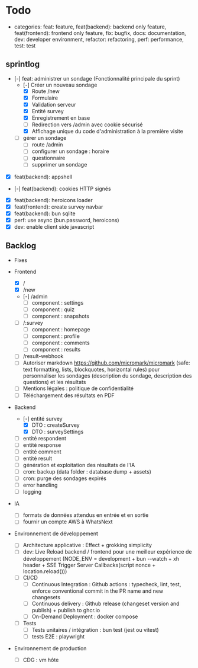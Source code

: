 # Todo

- categories: feat: feature, feat(backend): backend only feature, feat(frontend): frontend only feature, fix: bugfix, docs: documentation, dev: developer environment, refactor: refactoring, perf: performance, test: test

## sprintlog

- [-] feat: administrer un sondage (Fonctionnalité principale du sprint)
  - [-] Créer un nouveau sondage
    - [x] Route /new
    - [x] Formulaire
    - [x] Validation serveur
    - [x] Entité survey
    - [x] Enregistrement en base
    - [ ] Redirection vers /admin avec cookie sécurisé
    - [x] Affichage unique du code d'administration à la première visite
  - [ ] gérer un sondage
    - [ ] route /admin
    - [ ] configurer un sondage : horaire
    - [ ] questionnaire
    - [ ] supprimer un sondage
- [x] feat(backend): appshell
- [-] feat(backend): cookies HTTP signés
- [x] feat(backend): heroicons loader
- [x] feat(frontend): create survey navbar
- [x] feat(backend): bun sqlite
- [x] perf: use async (bun.password, heroicons)
- [x] dev: enable client side javascript

## Backlog

- Fixes

- Frontend

  - [x] /
  - [x] /new
  - [-] /admin
    - [ ] component : settings
    - [ ] component : quiz
    - [ ] component : snapshots
  - [ ] /:survey
    - [ ] component : homepage
    - [ ] component : profile
    - [ ] component : comments
    - [ ] component : results
  - [ ] /result-webhook
  - [ ] Autoriser markdown <https://github.com/micromark/micromark> (safe: text formatting, lists, blockquotes, horizontal rules) pour personnaliser les sondages (description du sondage, description des questions) et les résultats
  - [ ] Mentions légales : politique de confidentialité
  - [ ] Téléchargement des résultats en PDF

- Backend

  - [-] entité survey
    - [x] DTO : createSurvey
    - [x] DTO : surveySettings
  - [ ] entité respondent
  - [ ] entité response
  - [ ] entité comment
  - [ ] entité result
  - [ ] génération et exploitation des résultats de l'IA
  - [ ] cron: backup (data folder : database dump + assets)
  - [ ] cron: purge des sondages expirés
  - [ ] error handling
  - [ ] logging

- IA

  - [ ] formats de données attendus en entrée et en sortie
  - [ ] fournir un compte AWS à WhatsNext

- Environnement de développement

  - [ ] Architecture applicative : Effect + grokking simplicity
  - [ ] dev: Live Reload backend / frontend pour une meilleur expérience de développement (NODE_ENV = development + bun --watch + xh header + SSE Trigger Server Callbacks(script nonce + location.reload()))
  - [ ] CI/CD
    - [ ] Continuous Integration : Github actions : typecheck, lint, test, enforce conventional commit in the PR name and new changesets
    - [ ] Continuous delivery : Github release (changeset version and publish) + publish to ghcr.io
    - [ ] On-Demand Deployment : docker compose
  - [ ] Tests
    - [ ] Tests unitaires / intégration : bun test (jest ou vitest)
    - [ ] tests E2E : playwright

- Environnement de production

  - [ ] CDG : vm hôte
